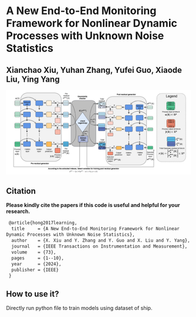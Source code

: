 # A New End-to-End Monitoring Framework for Nonlinear Dynamic Processes with Unknown Noise Statistics

Xianchao Xiu, Yuhan Zhang, Yufei Guo, Xiaode Liu, Ying Yang
---------------------

![alt text](./figure.png)

Citation
---------------------

**Please kindly cite the papers if this code is useful and helpful for your research.**

     @article{hong2017learning,
      title     = {A New End-to-End Monitoring Framework for Nonlinear Dynamic Processes with Unknown Noise Statistics},
      author    = {X. Xiu and Y. Zhang and Y. Guo and X. Liu and Y. Yang},
      journal   = {IEEE Transactions on Instrumentation and Measurement},
      volume    = {73},
      pages     = {1--10},
      year      = {2024},
      publisher = {IEEE}
     }

How to use it?
---------------------

Directly run python file to train models using dataset of ship.
